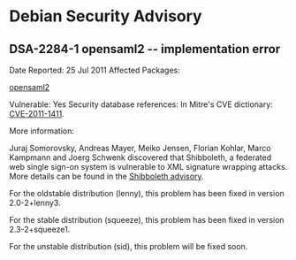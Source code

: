 
Debian Security Advisory
========================


DSA-2284-1 opensaml2 -- implementation error
--------------------------------------------



Date Reported:
25 Jul 2011
Affected Packages:

[opensaml2](https://packages.debian.org/src:opensaml2)

Vulnerable:
Yes
Security database references:
In Mitre's CVE dictionary: [CVE-2011-1411](https://security-tracker.debian.org/tracker/CVE-2011-1411).  

More information:

Juraj Somorovsky, Andreas Mayer, Meiko Jensen, Florian Kohlar, Marco
Kampmann and Joerg Schwenk discovered that Shibboleth, a federated web
single sign-on system is vulnerable to XML signature wrapping attacks.
More details can be found in the
[Shibboleth
advisory](http://shibboleth.internet2.edu/security-advisories.html).


For the oldstable distribution (lenny), this problem has been fixed in
version 2.0-2+lenny3.


For the stable distribution (squeeze), this problem has been fixed in
version 2.3-2+squeeze1.


For the unstable distribution (sid), this problem will be fixed soon.





